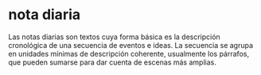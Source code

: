 # nota diaria

Las notas diarias son textos cuya forma básica es la descripción cronológica de una secuencia de eventos e ideas. La secuencia se agrupa en unidades mínimas de descripción coherente, usualmente los párrafos, que pueden sumarse para dar cuenta de escenas más amplias.
